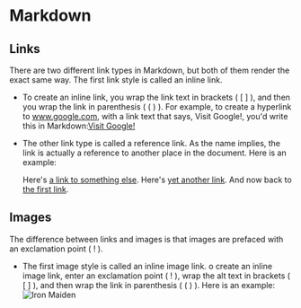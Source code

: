 # Markdown

## Links
There are two different link types in Markdown, but both of them render the exact same way. The first link style is called an inline link. 
- To create an inline link, you wrap the link text in brackets ( [ ] ), and then you wrap the link in parenthesis ( ( ) ). For example, to create a hyperlink to www.google.com, with a link text that says, Visit Google!, you'd write this in Markdown:[Visit Google!](www.google.com)
- The other link type is called a reference link. As the name implies, the link is actually a reference to another place in the document. Here is an example:

     Here's [a link to something else][another place].
     Here's [yet another link][another-link].
     And now back to [the first link][another place].

     [another place]: www.github.com
     [another-link]: www.google.com
## Images
The difference between links and images is that images are prefaced with an exclamation point ( ! ).
- The first image style is called an inline image link. o create an inline image link, enter an exclamation point ( ! ), wrap the alt text in brackets ( [ ] ), and then wrap the link in parenthesis ( ( ) ). Here is an example:
      ![Iron Maiden](https://images-na.ssl-images-amazon.com/images/I/81J4jpxoScL._SL1500_.jpg)
